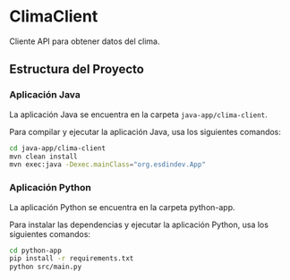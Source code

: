 # ClimaClient
Cliente API para obtener datos del clima.

## Estructura del Proyecto

### Aplicación Java
La aplicación Java se encuentra en la carpeta `java-app/clima-client`.

Para compilar y ejecutar la aplicación Java, usa los siguientes comandos:
```sh
cd java-app/clima-client
mvn clean install
mvn exec:java -Dexec.mainClass="org.esdindev.App"
```

### Aplicación Python
La aplicación Python se encuentra en la carpeta python-app.

Para instalar las dependencias y ejecutar la aplicación Python, usa los siguientes comandos:
```sh
cd python-app
pip install -r requirements.txt
python src/main.py
```


